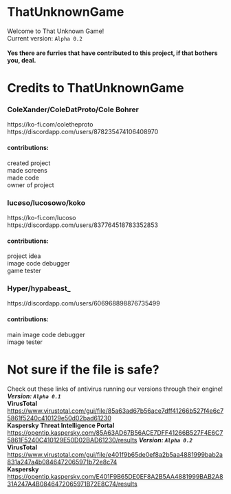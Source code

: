 # ThatUnknownGame
Welcome to That Unknown Game!<br>
Current version: `Alpha 0.2`<br><br>
**Yes there are furries that have contributed to this project, if that bothers you, deal.**<br>
# Credits to ThatUnknownGame
  <h3>ColeXander/ColeDatProto/Cole Bohrer</h3>
    https://ko-fi.com/coletheproto
    <br>
    https://discordapp.com/users/878235474106408970
		<br>
    <h4>contributions:</h4>
      created project<br>
      made screens<br>
      made code<br>
      owner of project<br>
  <h3>lucøso/lucosowo/koko</h3>
    https://ko-fi.com/lucoso
		<br>
    https://discordapp.com/users/837764518783352853
		<br>
    <h4>contributions:</h4>
      project idea<br>
      image code debugger<br>
      game tester<br>
  <h3>Hyper/hypabeast_</h3>
    https://discordapp.com/users/606968898876735499
		<br>
    <h4>contributions:</h4>
      main image code debugger<br>
      image tester<br>
      
# Not sure if the file is safe?
Check out these links of antivirus running our versions through their engine!<br>
***Version: `Alpha 0.1`***<br>
**VirusTotal** https://www.virustotal.com/gui/file/85a63ad67b56ace7dff41266b527f4e6c75861f5240c410129e50d02bad61230
<br>
**Kaspersky Threat Intelligence Portal** https://opentip.kaspersky.com/85A63AD67B56ACE7DFF41266B527F4E6C75861F5240C410129E50D02BAD61230/results
***Version: `Alpha 0.2`***<br>
**VirusTotal** https://www.virustotal.com/gui/file/e401f9b65de0ef8a2b5aa4881999bab2a831a247a4b0846472065971b72e8c74
<br>
**Kaspersky** https://opentip.kaspersky.com/E401F9B65DE0EF8A2B5AA4881999BAB2A831A247A4B0846472065971B72E8C74/results

